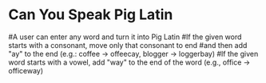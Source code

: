 # Can You Speak Pig Latin
#A user can enter any word and turn it into Pig Latin
#If the given word starts with a consonant, move only that consonant to end
#and then add "ay" to the end (e.g.: coffee -> offeecay, blogger -> loggerbay)
#If the given word starts with a vowel, add "way" to the end of the word (e.g., office -> officeway)

